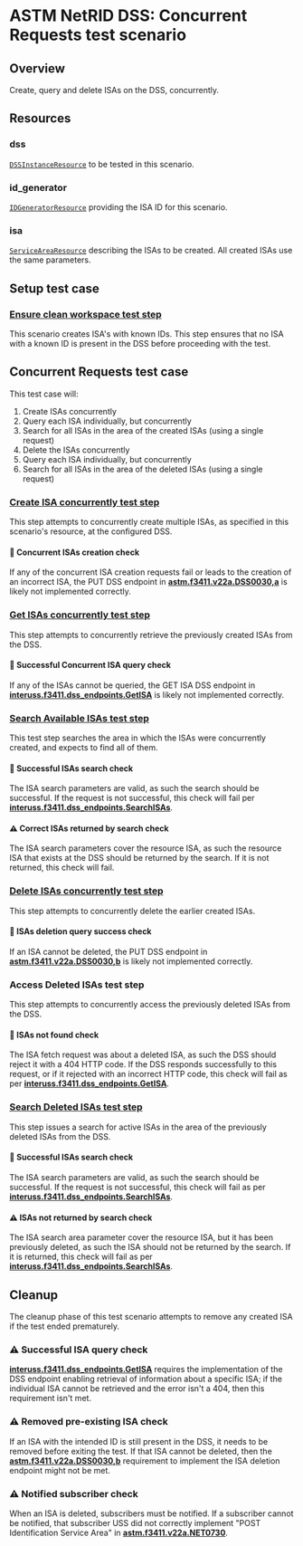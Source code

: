 # ASTM NetRID DSS: Concurrent Requests test scenario

## Overview

Create, query and delete ISAs on the DSS, concurrently.

## Resources

### dss

[`DSSInstanceResource`](../../../../../resources/astm/f3411/dss.py) to be tested in this scenario.

### id_generator

[`IDGeneratorResource`](../../../../../resources/interuss/id_generator.py) providing the ISA ID for this scenario.

### isa

[`ServiceAreaResource`](../../../../../resources/netrid/service_area.py) describing the ISAs to be created. All created ISAs use the same parameters.

## Setup test case

### [Ensure clean workspace test step](test_steps/clean_workspace.md)

This scenario creates ISA's with known IDs. This step ensures that no ISA with a known ID is present in the DSS before proceeding with the test.

## Concurrent Requests test case

This test case will:

1. Create ISAs concurrently
2. Query each ISA individually, but concurrently
3. Search for all ISAs in the area of the created ISAs (using a single request)
4. Delete the ISAs concurrently
5. Query each ISA individually, but concurrently
6. Search for all ISAs in the area of the deleted ISAs (using a single request)

### [Create ISA concurrently test step](test_steps/create_isa.md)

This step attempts to concurrently create multiple ISAs, as specified in this scenario's resource, at the configured DSS.

#### 🛑 Concurrent ISAs creation check

If any of the concurrent ISA creation requests fail or leads to the creation of an incorrect ISA, the PUT DSS endpoint in **[astm.f3411.v22a.DSS0030,a](../../../../../requirements/astm/f3411/v22a.md)** is likely not implemented correctly.

### [Get ISAs concurrently test step](test_steps/get_isa.md)

This step attempts to concurrently retrieve the previously created ISAs from the DSS.

#### 🛑 Successful Concurrent ISA query check

If any of the ISAs cannot be queried, the GET ISA DSS endpoint in **[interuss.f3411.dss_endpoints.GetISA](../../../../../requirements/interuss/f3411/dss_endpoints.md)** is likely not implemented correctly.

### [Search Available ISAs test step](test_steps/search_isas.md)

This test step searches the area in which the ISAs were concurrently created, and expects to find all of them.

#### 🛑 Successful ISAs search check

The ISA search parameters are valid, as such the search should be successful. If the request is not successful, this check will fail per **[interuss.f3411.dss_endpoints.SearchISAs](../../../../../requirements/interuss/f3411/dss_endpoints.md)**.

#### ⚠️ Correct ISAs returned by search check

The ISA search parameters cover the resource ISA, as such the resource ISA that exists at the DSS should be returned by the search. If it is not returned, this check will fail.

### [Delete ISAs concurrently test step](test_steps/delete_isa.md)

This step attempts to concurrently delete the earlier created ISAs.

#### 🛑 ISAs deletion query success check

If an ISA cannot be deleted, the PUT DSS endpoint in **[astm.f3411.v22a.DSS0030,b](../../../../../requirements/astm/f3411/v22a.md)** is likely not implemented correctly.

### Access Deleted ISAs test step

This step attempts to concurrently access the previously deleted ISAs from the DSS.

#### 🛑 ISAs not found check

The ISA fetch request was about a deleted ISA, as such the DSS should reject it with a 404 HTTP code. If the DSS responds successfully to this request, or if it rejected with an incorrect HTTP code, this check will fail as per **[interuss.f3411.dss_endpoints.GetISA](../../../../../requirements/interuss/f3411/dss_endpoints.md)**.

### [Search Deleted ISAs test step](test_steps/search_isas_miss.md)

This step issues a search for active ISAs in the area of the previously deleted ISAs from the DSS.

#### 🛑 Successful ISAs search check

The ISA search parameters are valid, as such the search should be successful. If the request is not successful, this check will fail as per **[interuss.f3411.dss_endpoints.SearchISAs](../../../../../requirements/interuss/f3411/dss_endpoints.md)**.

#### ⚠️ ISAs not returned by search check

The ISA search area parameter cover the resource ISA, but it has been previously deleted, as such the ISA should not be returned by the search. If it is returned, this check will fail as per **[interuss.f3411.dss_endpoints.SearchISAs](../../../../../requirements/interuss/f3411/dss_endpoints.md)**.

## Cleanup

The cleanup phase of this test scenario attempts to remove any created ISA if the test ended prematurely.

### ⚠️ Successful ISA query check

**[interuss.f3411.dss_endpoints.GetISA](../../../../../requirements/interuss/f3411/dss_endpoints.md)** requires the implementation of the DSS endpoint enabling retrieval of information about a specific ISA; if the individual ISA cannot be retrieved and the error isn't a 404, then this requirement isn't met.

### ⚠️ Removed pre-existing ISA check

If an ISA with the intended ID is still present in the DSS, it needs to be removed before exiting the test. If that ISA cannot be deleted, then the **[astm.f3411.v22a.DSS0030,b](../../../../../requirements/astm/f3411/v22a.md)** requirement to implement the ISA deletion endpoint might not be met.

### ⚠️ Notified subscriber check

When an ISA is deleted, subscribers must be notified. If a subscriber cannot be notified, that subscriber USS did not correctly implement "POST Identification Service Area" in **[astm.f3411.v22a.NET0730](../../../../../requirements/astm/f3411/v22a.md)**.
